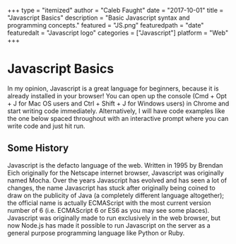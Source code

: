 +++
type = "itemized"
author = "Caleb Faught"
date = "2017-10-01"
title = "Javascript Basics"
description = "Basic Javascript syntax and programming concepts."
featured = "JS.png"
featuredpath = "date"
featuredalt = "Javascript logo"
categories = ["Javascript"]
platform = "Web"
+++

# Javascript Basics
In my opinion, Javascript is a great language for beginners, because it is already installed in your browser! You can open up the console (Cmd + Opt + J for Mac OS users and Ctrl + Shift + J for Windows users) in Chrome and start writing code immediately. Alternatively, I will have code examples like the one below spaced throughout with an interactive prompt where you can write code and just hit run.

<script src="//repl.it/embed/MYtY/1.js"></script>

## Some History
Javascript is the defacto language of the web. Written in 1995 by Brendan Eich originally for the Netscape internet browser, Javascript was originally named Mocha. Over the years Javascript has evolved and has seen a lot of changes, the name Javascript has stuck after originally being coined to draw on the publicity of Java (a completely different language altogether); the official name is actually ECMAScript with the most current version number of 6 (i.e. ECMAScript 6 or ES6 as you may see some places). Javascript was originally made to run exclusively in the web browser, but now  Node.js has made it possible to run Javascript on the server as a general purpose programming language like Python or Ruby.
